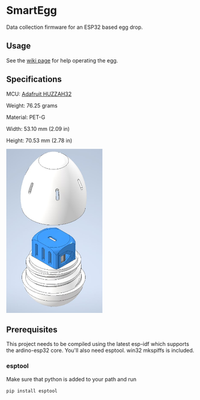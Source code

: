 # SmartEgg
Data collection firmware for an ESP32 based egg drop.

## Usage
See the [wiki page](https://github.com/XDleader555/SmartEgg/wiki) for help operating the egg.

## Specifications
MCU: [Adafruit HUZZAH32](https://www.adafruit.com/product/3405)

Weight: 76.25 grams

Material: PET-G

Width: 53.10 mm (2.09 in)

Height: 70.53 mm (2.78 in)

<img src="https://github.com/XDleader555/SmartEgg/raw/master/Resources/SmartEgg_Assembly.jpg" width="256">

## Prerequisites
This project needs to be compiled using the latest esp-idf which supports the ardino-esp32 core.
You'll also need esptool. win32 mkspiffs is included.

### esptool
Make sure that python is added to your path and run
```
pip install esptool
```
